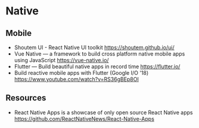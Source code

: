 # Native

## Mobile

* Shoutem UI - React Native UI toolkit
  https://shoutem.github.io/ui/
* Vue Native — a framework to build cross platform native mobile apps using JavaScript
  https://vue-native.io/
* Flutter — Build beautiful native apps in record time
  https://flutter.io/
* Build reactive mobile apps with Flutter (Google I/O '18)
  https://www.youtube.com/watch?v=RS36gBEp8OI

## Resources

* React Native Apps is a showcase of only open source React Native apps
  https://github.com/ReactNativeNews/React-Native-Apps
